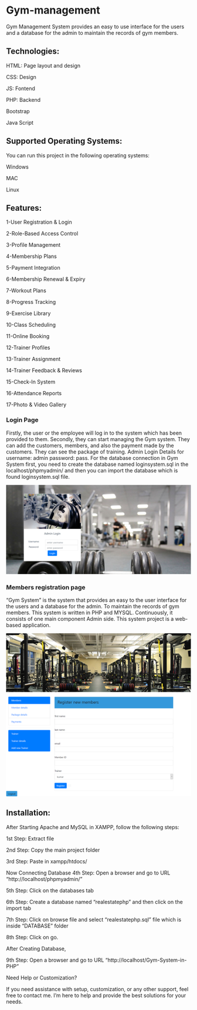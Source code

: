 # Gym-management
Gym Management System provides an easy to use interface for the users and a database for the admin to maintain the records of gym members.

## Technologies:

HTML: Page layout and design

CSS: Design

JS: Fontend

PHP: Backend

Bootstrap

Java Script

## Supported Operating Systems:
You can run this project in the following operating systems:

Windows

MAC

Linux

## Features:

1-User Registration & Login

2-Role-Based Access Control

3-Profile Management

4-Membership Plans

5-Payment Integration

6-Membership Renewal & Expiry

7-Workout Plans

8-Progress Tracking

9-Exercise Library

10-Class Scheduling

11-Online Booking

12-Trainer Profiles

13-Trainer Assignment

14-Trainer Feedback & Reviews

15-Check-In System

16-Attendance Reports

17-Photo & Video Gallery

### Login Page
Firstly, the user or the employee will log in to the system which has been provided to them. Secondly, they can start managing the Gym system. They can add the customers, members, and also the payment made by the customers. They can see the package of training. Admin Login Details for username: admin password: pass. For the database connection in Gym System first, you need to create the database named loginsystem.sql in the localhost/phpmyadmin/ and then you can import the database which is found loginsystem.sql  file.

![login page](/images/login.png)
### Members registration page
“Gym System” is the system that provides an easy to the user interface for the users and a database for the admin. To maintain the records of gym members. This system is written in PHP and MYSQL. Continuously, it consists of one main component Admin side. This system project is a web-based application.

![Members registration page](/images/member.png)

## Installation:

After Starting Apache and MySQL in XAMPP, follow the following steps:

1st Step: Extract file

2nd Step: Copy the main project folder

3rd Step: Paste in xampp/htdocs/

Now Connecting Database 4th Step: Open a browser and go to URL “http://localhost/phpmyadmin/”

5th Step: Click on the databases tab

6th Step: Create a database named “realestatephp” and then click on the import tab

7th Step: Click on browse file and select “realestatephp.sql” file which is inside “DATABASE” folder

8th Step: Click on go.

After Creating Database,

9th Step: Open a browser and go to URL “http://localhost/Gym-System-in-PHP”

Need Help or Customization?

If you need assistance with setup, customization, or any other support, feel free to contact me. I’m here to help and provide the best solutions for your needs.

